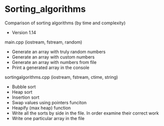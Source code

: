 # Sorting_algorithms
Comparison of sorting algorithms (by time and complexity) 

* Version 1.14

main.cpp (iostream, fstream, random)
- Generate an array with truly random numbers
- Generate an array with custom numbers
- Generate an array with numbers from file
- Print a generated array in the console


sortingalgorithms.cpp (iostream, fstream, ctime, string)
- Bubble sort
- Heap sort
- Insertion sort
- Swap values using pointers funciton
- Heapify (max heap) function
- Write all the sorts by side in the file. In order examine their correct work
- Write one particular array in the file
